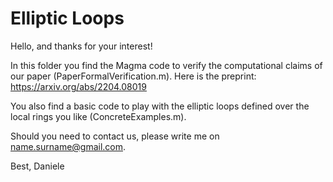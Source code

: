 # Elliptic Loops
Hello, and thanks for your interest!

In this folder you find the Magma code to verify the computational claims of our paper (PaperFormalVerification.m).
Here is the preprint: https://arxiv.org/abs/2204.08019

You also find a basic code to play with the elliptic loops defined over the local rings you like (ConcreteExamples.m).

Should you need to contact us, please write me on name.surname@gmail.com.

Best,
Daniele
